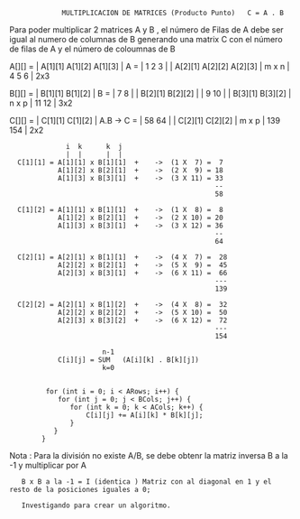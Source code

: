 
                
                
                 MULTIPLICACION DE MATRICES (Producto Punto)   C = A . B


Para poder multiplicar  2 matrices A y B , el número de Filas de A debe ser igual al numero de columnas de B
generando una matrix C con el número de filas de A y el número de coloumnas de B

       
A[][] = | A[1][1] A[1][2] A[1][3] |                             A = | 1 2 3 |
        | A[2][1] A[2][2] A[2][3] | m x n                           | 4 5 6 | 2x3
     
                                                 
B[][] = |  B[1][1] B[1][2] |                                    B = | 7   8 |
        |  B[2][1] B[2][2] |                                        | 9  10 |
        |  B[3][1] B[3][2] | n x p                                  | 11 12 | 3x2


C[][] = | C[1][1] C[1][2] |                             A.B -> C = | 58   64 |
        | C[2][1] C[2][2] | m x p                                  | 139 154 | 2x2




                  i  k      k  j
                  |  |      |  |
      C[1][1] = A[1][1] x B[1][1]  +    ->  (1 X  7) =  7 
                A[1][2] x B[2][1]  +    ->  (2 X  9) = 18
                A[1][3] x B[3][1]  +    ->  (3 X 11) = 33
                                                       --
                                                       58

      C[1][2] = A[1][1] x B[1][1]  +    ->  (1 X  8) =  8 
                A[1][2] x B[2][1]  +    ->  (2 X 10) = 20
                A[1][3] x B[3][1]  +    ->  (3 X 12) = 36
                                                       --
                                                       64

      C[2][1] = A[2][1] x B[1][1]  +    ->  (4 X  7) =  28 
                A[2][2] x B[2][1]  +    ->  (5 X  9) =  45
                A[2][3] x B[3][1]  +    ->  (6 X 11) =  66
                                                       ---
                                                       139

      C[2][2] = A[2][1] x B[1][2]  +    ->  (4 X  8) =  32 
                A[2][2] x B[2][2]  +    ->  (5 X 10) =  50
                A[2][3] x B[3][2]  +    ->  (6 X 12) =  72
                                                       ---
                                                       154
                                                 
                           n-1
                C[i][j] = SUM   (A[i][k] . B[k][j])
                           k=0


             for (int i = 0; i < ARows; i++) {
                for (int j = 0; j < BCols; j++) {
                   for (int k = 0; k < ACols; k++) {
                       C[i][j] += A[i][k] * B[k][j];
                   }
               }
            }


Nota : Para la división no existe A/B, se debe obtenr la matriz inversa B a la -1 y multiplicar por A

       B x B a la -1 = I (identica ) Matriz con al diagonal en 1 y el resto de la posiciones iguales a 0;

       Investigando para crear un algoritmo.